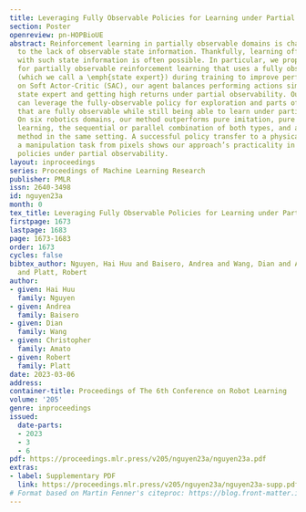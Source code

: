 ```yaml
---
title: Leveraging Fully Observable Policies for Learning under Partial Observability
section: Poster
openreview: pn-HOPBioUE
abstract: Reinforcement learning in partially observable domains is challenging due
  to the lack of observable state information. Thankfully, learning offline in a simulator
  with such state information is often possible. In particular, we propose a method
  for partially observable reinforcement learning that uses a fully observable policy
  (which we call a \emph{state expert}) during training to improve performance. Based
  on Soft Actor-Critic (SAC), our agent balances performing actions similar to the
  state expert and getting high returns under partial observability. Our approach
  can leverage the fully-observable policy for exploration and parts of the domain
  that are fully observable while still being able to learn under partial observability.
  On six robotics domains, our method outperforms pure imitation, pure reinforcement
  learning, the sequential or parallel combination of both types, and a recent state-of-the-art
  method in the same setting. A successful policy transfer to a physical robot in
  a manipulation task from pixels shows our approach’s practicality in learning interesting
  policies under partial observability.
layout: inproceedings
series: Proceedings of Machine Learning Research
publisher: PMLR
issn: 2640-3498
id: nguyen23a
month: 0
tex_title: Leveraging Fully Observable Policies for Learning under Partial Observability
firstpage: 1673
lastpage: 1683
page: 1673-1683
order: 1673
cycles: false
bibtex_author: Nguyen, Hai Huu and Baisero, Andrea and Wang, Dian and Amato, Christopher
  and Platt, Robert
author:
- given: Hai Huu
  family: Nguyen
- given: Andrea
  family: Baisero
- given: Dian
  family: Wang
- given: Christopher
  family: Amato
- given: Robert
  family: Platt
date: 2023-03-06
address:
container-title: Proceedings of The 6th Conference on Robot Learning
volume: '205'
genre: inproceedings
issued:
  date-parts:
  - 2023
  - 3
  - 6
pdf: https://proceedings.mlr.press/v205/nguyen23a/nguyen23a.pdf
extras:
- label: Supplementary PDF
  link: https://proceedings.mlr.press/v205/nguyen23a/nguyen23a-supp.pdf
# Format based on Martin Fenner's citeproc: https://blog.front-matter.io/posts/citeproc-yaml-for-bibliographies/
---
```


